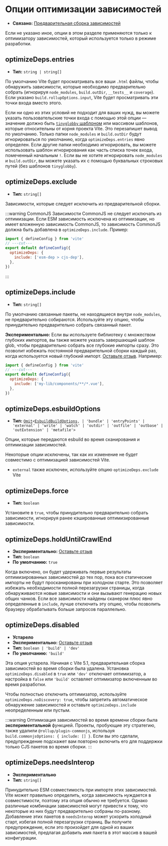 # Опции оптимизации зависимостей

- **Связано:** [Предварительная сборка зависимостей](/guide/dep-pre-bundling)

Если не указано иное, опции в этом разделе применяются только к оптимизатору зависимостей, который используется только в режиме разработки.

## optimizeDeps.entries

- **Тип:** `string | string[]`

По умолчанию Vite будет просматривать все ваши `.html` файлы, чтобы обнаружить зависимости, которые необходимо предварительно собрать (игнорируя `node_modules`, `build.outDir`, `__tests__` и `coverage`). Если указано `build.rollupOptions.input`, Vite будет просматривать эти точки входа вместо этого.

Если ни одно из этих условий не подходит для ваших нужд, вы можете указать пользовательские точки входа с помощью этой опции — значение должно быть [`tinyglobby` шаблоном](https://github.com/SuperchupuDev/tinyglobby) или массивом шаблонов, которые относительны от корня проекта Vite. Это перезапишет вывод по умолчанию. Только папки `node_modules` и `build.outDir` будут игнорироваться по умолчанию, когда `optimizeDeps.entries` явно определен. Если другие папки необходимо игнорировать, вы можете использовать шаблон игнорирования как часть списка точек входа, помеченный начальным `!`. Если вы не хотите игнорировать `node_modules` и `build.outDir`, вы можете указать их с помощью буквальных строковых путей (без шаблонов `tinyglobby`).

## optimizeDeps.exclude

- **Тип:** `string[]`

Зависимости, которые следует исключить из предварительной сборки.

:::warning CommonJS
Зависимости CommonJS не следует исключать из оптимизации. Если ESM зависимость исключена из оптимизации, но имеет вложенную зависимость CommonJS, то зависимость CommonJS должна быть добавлена в `optimizeDeps.include`. Пример:

```js twoslash
import { defineConfig } from 'vite'
// ---cut---
export default defineConfig({
  optimizeDeps: {
    include: ['esm-dep > cjs-dep'],
  },
})
```

:::

## optimizeDeps.include

- **Тип:** `string[]`

По умолчанию связанные пакеты, не находящиеся внутри `node_modules`, не предварительно собираются. Используйте эту опцию, чтобы принудительно предварительно собрать связанный пакет.

**Экспериментально:** Если вы используете библиотеку с множеством глубоких импортов, вы также можете указать завершающий шаблон glob, чтобы предварительно собрать все глубокие импорты сразу. Это позволит избежать постоянной предварительной сборки каждый раз, когда используется новый глубокий импорт. [Оставьте отзыв](https://github.com/vitejs/vite/discussions/15833). Например:

```js twoslash
import { defineConfig } from 'vite'
// ---cut---
export default defineConfig({
  optimizeDeps: {
    include: ['my-lib/components/**/*.vue'],
  },
})
```

## optimizeDeps.esbuildOptions

- **Тип:** [`Omit`](https://www.typescriptlang.org/docs/handbook/utility-types.html#omittype-keys)`<`[`EsbuildBuildOptions`](https://esbuild.github.io/api/#general-options)`,
| 'bundle'
| 'entryPoints'
| 'external'
| 'write'
| 'watch'
| 'outdir'
| 'outfile'
| 'outbase'
| 'outExtension'
| 'metafile'>`

Опции, которые передаются esbuild во время сканирования и оптимизации зависимостей.

Некоторые опции исключены, так как их изменение не будет совместимо с оптимизацией зависимостей Vite.

- `external` также исключен, используйте опцию `optimizeDeps.exclude` Vite

## optimizeDeps.force

- **Тип:** `boolean`

Установите в `true`, чтобы принудительно предварительно собрать зависимости, игнорируя ранее кэшированные оптимизированные зависимости.

## optimizeDeps.holdUntilCrawlEnd

- **Экспериментально:** [Оставьте отзыв](https://github.com/vitejs/vite/discussions/15834)
- **Тип:** `boolean`
- **По умолчанию:** `true`

Когда включено, он будет удерживать первые результаты оптимизированных зависимостей до тех пор, пока все статические импорты не будут просканированы при холодном старте. Это позволяет избежать необходимости полной перезагрузки страницы, когда обнаруживаются новые зависимости и они вызывают генерацию новых общих чанков. Если все зависимости найдены сканером плюс явно определенные в `include`, лучше отключить эту опцию, чтобы позволить браузеру обрабатывать больше запросов параллельно.

## optimizeDeps.disabled

- **Устарело**
- **Экспериментально:** [Оставьте отзыв](https://github.com/vitejs/vite/discussions/13839)
- **Тип:** `boolean | 'build' | 'dev'`
- **По умолчанию:** `'build'`

Эта опция устарела. Начиная с Vite 5.1, предварительная сборка зависимостей во время сборки была удалена. Установка `optimizeDeps.disabled` в `true` или `'dev'` отключает оптимизатор, а настройка в `false` или `'build'` оставляет оптимизатор включенным во время разработки.

Чтобы полностью отключить оптимизатор, используйте `optimizeDeps.noDiscovery: true`, чтобы запретить автоматическое обнаружение зависимостей и оставьте `optimizeDeps.include` неопределенным или пустым.

:::warning
Оптимизация зависимостей во время времени сборки была **экспериментальной** функцией. Проекты, пробующие эту стратегию, также удалили `@rollup/plugin-commonjs`, используя `build.commonjsOptions: { include: [] }`. Если вы это сделали, предупреждение подскажет вам повторно включить его для поддержки только CJS пакетов во время сборки.
:::

## optimizeDeps.needsInterop

- **Экспериментально**
- **Тип:** `string[]`

Принудительно ESM совместимость при импорте этих зависимостей. Vite может правильно определить, когда зависимость нуждается в совместимости, поэтому эта опция обычно не требуется. Однако различные комбинации зависимостей могут привести к тому, что некоторые из них будут предварительно собраны по-разному. Добавление этих пакетов в `needsInterop` может ускорить холодный старт, избегая полной перезагрузки страниц. Вы получите предупреждение, если это произойдет для одной из ваших зависимостей, предлагая добавить имя пакета в этот массив в вашей конфигурации.
